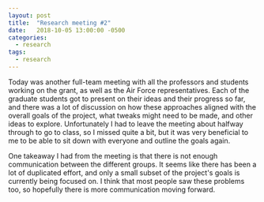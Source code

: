 ```yaml
---
layout: post
title:  "Research meeting #2"
date:   2018-10-05 13:00:00 -0500
categories: 
  - research
tags: 
  - research
---
```


Today was another full-team meeting with all the professors and students working on the grant, as well as the Air Force representatives. Each of the graduate students got to present on their ideas and their progress so far, and there was a lot of discussion on how these approaches aligned with the overall goals of the project, what tweaks might need to be made, and other ideas to explore. Unfortunately I had to leave the meeting about halfway through to go to class, so I missed quite a bit, but it was very beneficial to me to be able to sit down with everyone and outline the goals again.

One takeaway I had from the meeting is that there is not enough communication between the different groups. It seems like there has been a lot of duplicated effort, and only a small subset of the project's goals is currently being focused on. I think that most people saw these problems too, so hopefully there is more communication moving forward.